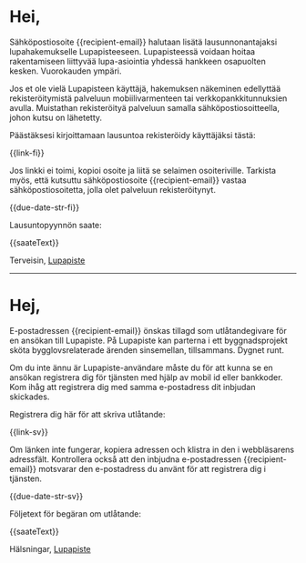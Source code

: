 # Hei,

S&auml;hk&ouml;postiosoite {{recipient-email}} halutaan lis&auml;t&auml; lausunnonantajaksi lupahakemukselle Lupapisteeseen. Lupapisteess&auml; voidaan hoitaa rakentamiseen liittyv&auml;&auml; lupa-asiointia yhdess&auml; hankkeen osapuolten kesken. Vuorokauden ymp&auml;ri.

Jos et ole viel&auml; Lupapisteen k&auml;ytt&auml;j&auml;, hakemuksen n&auml;keminen edellytt&auml;&auml; rekister&ouml;itymist&auml; palveluun mobiilivarmenteen tai verkkopankkitunnuksien avulla. Muistathan rekister&ouml;ity&auml; palveluun samalla s&auml;hk&ouml;postiosoitteella, johon kutsu on l&auml;hetetty.

P&auml;&auml;st&auml;ksesi kirjoittamaan lausuntoa rekister&ouml;idy k&auml;ytt&auml;j&auml;ksi t&auml;st&auml;:

  {{link-fi}}

Jos linkki ei toimi, kopioi osoite ja liit&auml; se selaimen osoiteriville. Tarkista my&ouml;s, ett&auml; kutsuttu s&auml;hk&ouml;postiosoite {{recipient-email}} vastaa s&auml;hk&ouml;postiosoitetta, jolla olet palveluun rekister&ouml;itynyt.

{{due-date-str-fi}}

Lausuntopyynn&ouml;n saate:

{{saateText}}

Terveisin,
[Lupapiste](https://www.lupapiste.fi/)

---

# Hej,


E-postadressen {{recipient-email}} &ouml;nskas tillagd som utl&aring;tandegivare f&ouml;r en ans&ouml;kan till Lupapiste.  P&aring; Lupapiste kan parterna i ett byggnadsprojekt sk&ouml;ta bygglovsrelaterade &auml;renden sinsemellan, tillsammans. Dygnet runt.

Om du inte &auml;nnu &auml;r Lupapiste-anv&auml;ndare m&aring;ste du f&ouml;r att kunna se en ans&ouml;kan registrera dig f&ouml;r tj&auml;nsten med hj&auml;lp av mobil id eller bankkoder. Kom ih&aring;g att registrera dig med samma e-postadress dit inbjudan skickades.

Registrera dig h&auml;r f&ouml;r att skriva utl&aring;tande:

  {{link-sv}}

Om l&auml;nken inte fungerar, kopiera adressen och klistra in den i webbl&auml;sarens adressf&auml;lt. Kontrollera ocks&aring; att den inbjudna e-postadressen {{recipient-email}} motsvarar den e-postadress du anv&auml;nt f&ouml;r att registrera dig i tj&auml;nsten.

{{due-date-str-sv}}

F&ouml;ljetext f&ouml;r beg&auml;ran om utl&aring;tande:

{{saateText}}

Hälsningar,
[Lupapiste](https://www.lupapiste.fi/)
